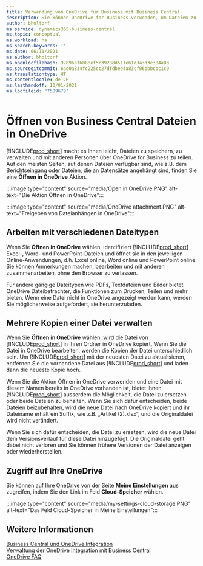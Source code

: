 ```yaml
---
title: Verwendung von OneDrive für Business mit Business Central
description: Sie können OneDrive for Business verwenden, um Dateien zu speichern, zu verwalten und freizugeben, z.B. Berichte oder Dateianhänge.
author: bholtorf
ms.service: dynamics365-business-central
ms.topic: conceptual
ms.workload: na
ms.search.keywords: ''
ms.date: 06/11/2021
ms.author: bholtorf
ms.openlocfilehash: 92896af6888ef5c39288d511e61d343d3e384a83
ms.sourcegitcommit: 6ad0a834fc225cc27dfdbee4a83cf06bbbcbc1c9
ms.translationtype: HT
ms.contentlocale: de-CH
ms.lasthandoff: 10/01/2021
ms.locfileid: "7589679"
---
```

# <a name="opening-business-central-files-in-onedrive"></a>Öffnen von Business Central Dateien in OneDrive
[!INCLUDE[prod_short](includes/prod_short.md)] macht es Ihnen leicht, Dateien zu speichern, zu verwalten und mit anderen Personen über OneDrive for Business zu teilen. Auf den meisten Seiten, auf denen Dateien verfügbar sind, wie z.B. dem Berichtseingang oder Dateien, die an Datensätze angehängt sind, finden Sie eine **Öffnen in OneDrive** Aktion.

:::image type="content" source="media/Open in OneDrive.PNG" alt-text="Die Aktion Öffnen in OneDrive":::

 
:::image type="content" source="media/OneDrive attachment.PNG" alt-text="Freigeben von Dateianhängen in OneDrive":::

## <a name="working-with-different-types-of-files"></a>Arbeiten mit verschiedenen Dateitypen
Wenn Sie **Öffnen in OneDrive** wählen, identifiziert [!INCLUDE[prod_short](includes/prod_short.md)] Excel-, Word- und PowerPoint-Dateien und öffnet sie in den jeweiligen Online-Anwendungen, d.h. Excel online, Word online und PowerPoint online. Sie können Anmerkungen machen, bearbeiten und mit anderen zusammenarbeiten, ohne den Browser zu verlassen. 

Für andere gängige Dateitypen wie PDFs, Textdateien und Bilder bietet OneDrive Dateibetrachter, die Funktionen zum Drucken, Teilen und mehr bieten. Wenn eine Datei nicht in OneDrive angezeigt werden kann, werden Sie möglicherweise aufgefordert, sie herunterzuladen. 

## <a name="managing-multiple-copies-of-a-file"></a>Mehrere Kopien einer Datei verwalten
Wenn Sie **Öffnen in OneDrive** wählen, wird die Datei von [!INCLUDE[prod_short](includes/prod_short.md)] in Ihren Ordner in OneDrive kopiert. Wenn Sie die Datei in OneDrive bearbeiten, werden die Kopien der Datei unterschiedlich sein. Um [!INCLUDE[prod_short](includes/prod_short.md)] mit der neuesten Datei zu aktualisieren, entfernen Sie die vorhandene Datei aus [!INCLUDE[prod_short](includes/prod_short.md)] und laden dann die neueste Kopie hoch.

Wenn Sie die Aktion Öffnen in OneDrive verwenden und eine Datei mit diesem Namen bereits in OneDrive vorhanden ist, bietet Ihnen [!INCLUDE[prod_short](includes/prod_short.md)] ausserdem die Möglichkeit, die Datei zu ersetzen oder beide Dateien zu behalten. Wenn Sie sich dafür entscheiden, beide Dateien beizubehalten, wird die neue Datei nach OneDrive kopiert und ihr Dateiname erhält ein Suffix, wie z.B. „Artikel (2).xlsx“, und die Originaldatei wird nicht verändert. 

Wenn Sie sich dafür entscheiden, die Datei zu ersetzen, wird die neue Datei dem Versionsverlauf für diese Datei hinzugefügt. Die Originaldatei geht dabei nicht verloren und Sie können frühere Versionen der Datei anzeigen oder wiederherstellen. 

## <a name="accessing-your-onedrive"></a>Zugriff auf Ihre OneDrive
Sie können auf Ihre OneDrive von der Seite **Meine Einstellungen** aus zugreifen, indem Sie den Link im Feld **Cloud-Speicher** wählen.

:::image type="content" source="media/my-settings-cloud-storage.PNG" alt-text="Das Feld Cloud-Speicher in Meine Einstellungen":::

<!--## Extending the Connection to OneDrive
You can create an extension and connect it to... For more information, see...-->

## <a name="see-also"></a>Weitere Informationen
[Business Central und OneDrive Integration](across-onedrive-overview.md)  
[Verwaltung der OneDrive Integration mit Business Central](admin-onedrive-integration.md)  
[OneDrive FAQ](admin-onedrive-faq.md)
